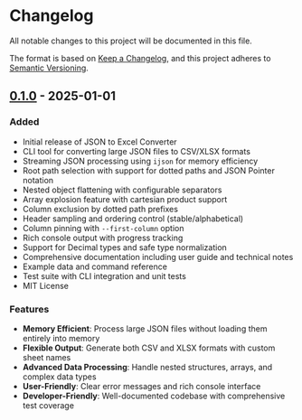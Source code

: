 # Changelog

All notable changes to this project will be documented in this file.

The format is based on [Keep a Changelog](https://keepachangelog.com/en/1.0.0/),
and this project adheres to [Semantic Versioning](https://semver.org/spec/v2.0.0.html).

## [0.1.0] - 2025-01-01

### Added
- Initial release of JSON to Excel Converter
- CLI tool for converting large JSON files to CSV/XLSX formats
- Streaming JSON processing using `ijson` for memory efficiency
- Root path selection with support for dotted paths and JSON Pointer notation
- Nested object flattening with configurable separators
- Array explosion feature with cartesian product support
- Column exclusion by dotted path prefixes
- Header sampling and ordering control (stable/alphabetical)
- Column pinning with `--first-column` option
- Rich console output with progress tracking
- Support for Decimal types and safe type normalization
- Comprehensive documentation including user guide and technical notes
- Example data and command reference
- Test suite with CLI integration and unit tests
- MIT License

### Features
- **Memory Efficient**: Process large JSON files without loading them entirely into memory
- **Flexible Output**: Generate both CSV and XLSX formats with custom sheet names
- **Advanced Data Processing**: Handle nested structures, arrays, and complex data types
- **User-Friendly**: Clear error messages and rich console interface
- **Developer-Friendly**: Well-documented codebase with comprehensive test coverage

[0.1.0]: https://github.com/vlorenzo/json2excel-cli/releases/tag/v0.1.0